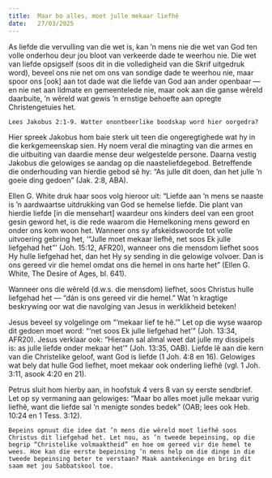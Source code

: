 ```yaml
---
title:  Maar bo alles, moet julle mekaar liefhê
date:   27/03/2025
---
```


As liefde die vervulling van die wet is, kan ’n mens nie die wet van God ten volle onderhou deur jou bloot van verkeerde dade te weerhou nie. Die wet van liefde opsigself (soos dit in die volledigheid van die Skrif uitgedruk word), beveel ons nie net om ons van sondige dade te weerhou nie, maar spoor ons [ook] aan tot dade wat die liefde van God aan ander openbaar — en nie net aan lidmate en gemeentelede nie, maar ook aan die ganse wêreld daarbuite, ’n wêreld wat gewis ’n ernstige behoefte aan opregte Christengetuies het.

`Lees Jakobus 2:1-9. Watter onontbeerlike boodskap word hier oorgedra?`

Hier spreek Jakobus hom baie sterk uit teen die ongeregtighede wat hy in die kerkgemeenskap sien. Hy noem veral die minagting van die armes en die uitbuiting van daardie mense deur welgestelde persone. Daarna vestig Jakobus die gelowiges se aandag op die naasteliefdegebod. Betreffende die onderhouding van hierdie gebod sê hy: “As julle dit doen, dan het julle ’n goeie ding gedoen” (Jak. 2:8, ABA).

Ellen G. White druk haar soos volg hieroor uit: “Liefde aan ’n mens se naaste is ’n aardwaartse uitdrukking van God se hemelse liefde. Die plant van hierdie liefde [in die mensehart] waardeur ons kinders deel van een groot gesin geword het, is die rede waarom die Hemelkoning mens geword en onder ons kom woon het. Wanneer ons sy afskeidswoorde tot volle uitvoering gebring het, ‘“Julle moet mekaar liefhê, net soos Ek julle liefgehad het”’ (Joh. 15:12, AFR20), wanneer ons die mensdom liefhet soos Hy hulle liefgehad het, dan het Hy sy sending in die gelowige volvoer. Dan is ons gereed vir die hemel omdat ons die hemel in ons harte het” (Ellen G. White, The Desire of Ages, bl. 641).

Wanneer ons die wêreld (d.w.s. die mensdom) liefhet, soos Christus hulle liefgehad het — “dán is ons gereed vir die hemel.” Wat ’n kragtige beskrywing oor wat die navolging van Jesus in werklikheid beteken!

Jesus beveel sy volgelinge om “‘mekaar lief te hê.’” Let op die wyse waarop dit gedoen moet word: “‘net soos Ek julle liefgehad het’” (Joh. 13:34, AFR20). Jesus verklaar ook: “Hieraan sal almal weet dat julle my dissipels is: as julle liefde onder mekaar het’” (Joh. 13:35, OAB). Liefde lê aan die kern van die Christelike geloof, want God is liefde (1 Joh. 4:8 en 16). Gelowiges wat bely dat hulle God liefhet, moet mekaar ook onderling liefhê (vgl. 1 Joh. 3:11, asook 4:20 en 21).

Petrus sluit hom hierby aan, in hoofstuk 4 vers 8 van sy eerste sendbrief. Let op sy vermaning aan gelowiges: “Maar bo alles moet julle mekaar vurig liefhê, want die liefde sal ’n menigte sondes bedek” (OAB; lees ook Heb. 10:24 en 1 Tess. 3:12).

`Bepeins opnuut die idee dat ’n mens die wêreld moet liefhê soos Christus dit liefgehad het. Let nou, as ’n tweede bepeinsing, op die begrip “Christelike volmaaktheid” en hoe om gereed vir die hemel te wees. Hoe kan die eerste bepeinsing ’n mens help om die dinge in die tweede bepeinsing beter te verstaan? Maak aantekeninge en bring dit saam met jou Sabbatskool toe.`